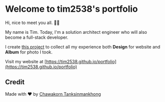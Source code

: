 # Welcome to tim2538's portfolio

Hi, nice to meet you all. 👋🏼

My name is Tim. Today, I'm a solution architect engineer who will also become a full-stack developer.

I create [this project](https://github.com/tim2538/portfolio) to collect all my experience both **Design** for website and **Album** for photo I took.

Visit my website at [https://tim2538.github.io/portfolio](https://tim2538.github.io/portfolio)

## Credit

Made with ♥ by [Chawakorn Tanksinmankhong](https://github.com/tim2538)
